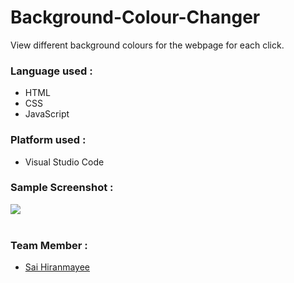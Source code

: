 # Background-Colour-Changer

View different background colours for the webpage for each click.

### Language used :
- HTML
- CSS
- JavaScript

### Platform used :
- Visual Studio Code

### Sample Screenshot :
<img src="Screenshot.png"></img><br><br>

### Team Member :
- [Sai Hiranmayee](https://github.com/hiranmayee1123)


